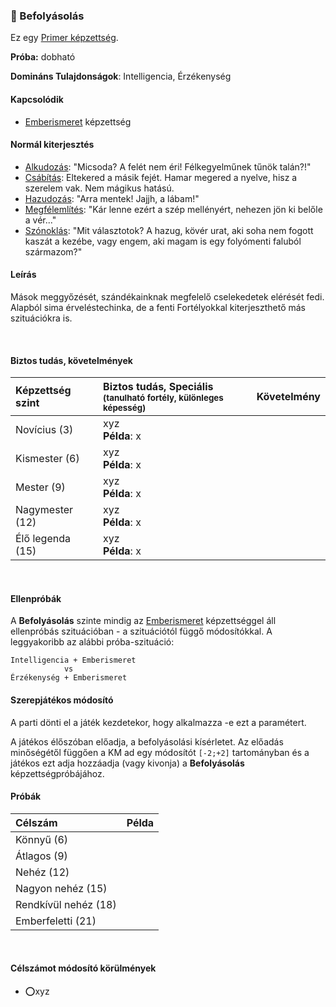 ### 🔵 Befolyásolás

Ez egy [Primer képzettség](../015_primer_szekunder_ismeretek.md). 

**Próba:** dobható

**Domináns Tulajdonságok**: Intelligencia, Érzékenység
#### Kapcsolódik

- [Emberismeret](emberismeret.md) képzettség

#### Normál kiterjesztés

- [Alkudozás](../fortelyok.szabad/alkudozas.md): "Micsoda? A felét nem éri! Félkegyelműnek tűnök talán?!"
- [Csábítás](../fortelyok.szabad/csabitas.md): Eltekered a másik fejét. Hamar megered a nyelve, hisz a szerelem vak. Nem mágikus hatású.
- [Hazudozás](../fortelyok.szabad/hazudozas.md): "Arra mentek! Jajjh, a lábam!"
- [Megfélemlítés](../fortelyok.szabad/megfelemlites.md): "Kár lenne ezért a szép mellényért, nehezen jön ki belőle a vér..."
- [Szónoklás](../fortelyok.szabad/szonoklas.md): "Mit választotok? A hazug, kövér urat, aki soha nem fogott kaszát a kezébe, vagy engem, aki magam is egy folyómenti faluból származom?"

#### Leírás

Mások meggyőzését, szándékainknak megfelelő cselekedetek elérését fedi. Alapból sima érveléstechinka, de a fenti Fortélyokkal kiterjeszthető más szituációkra is.

<br />

#### Biztos tudás, követelmények

| Képzettség szint | Biztos tudás, Speciális <br /><sub>(tanulható fortély, különleges  képesség)</sub> | Követelmény |
|:---------------- |:---------------------------------------------------------------------------------- |:-----------:|
| Novícius (3)     | xyz <br /> **Példa**: x                                                            |             |
| Kismester (6)    | xyz <br /> **Példa**: x                                                            |             |
| Mester (9)       | xyz <br /> **Példa**: x                                                            |             |
| Nagymester (12)  | xyz <br /> **Példa**: x                                                            |             |
| Élő legenda (15) | xyz <br /> **Példa**: x                                                            |             |

<br />

#### Ellenpróbák

A **Befolyásolás** szinte mindig az [Emberismeret](emberismeret.md) képzettséggel áll ellenpróbás szituációban - a szituációtól függő módosítókkal. A leggyakoribb az alábbi próba-szituáció:
```
Intelligencia + Emberismeret
            vs
Érzékenység + Emberismeret
```

#### Szerepjátékos módosító

A parti dönti el a játék kezdetekor, hogy alkalmazza -e ezt a paramétert.

A játékos élőszóban előadja, a befolyásolási kísérletet. Az előadás minőségétől függően a KM ad egy módosítót `[-2;+2]` tartományban és a játékos ezt adja hozzáadja (vagy kivonja) a **Befolyásolás** képzettségpróbájához.

#### Próbák

| Célszám | Példa  |
| :----------- | :----------- |
| Könnyű       (6)  | |
| Átlagos      (9)  | |
| Nehéz        (12) | |
| Nagyon nehéz (15) | |
| Rendkívül nehéz (18) | |
| Emberfeletti (21) | |

<br />

#### Célszámot módosító körülmények

- ⭕xyz
